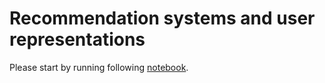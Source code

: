 # Recommendation systems and user representations

Please start by running following [notebook](https://colab.research.google.com/github/seznam/MLPrague-2022/blob/master/notebooks/000_workshop_introduction.ipynb).
